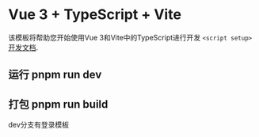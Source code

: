 # Vue 3 + TypeScript + Vite

该模板将帮助您开始使用Vue 3和Vite中的TypeScript进行开发 `<script setup>` [开发文档](https://v3.vuejs.org/api/sfc-script-setup.html#sfc-script-setup).


## 运行 pnpm run dev
## 打包 pnpm run build

dev分支有登录模板
